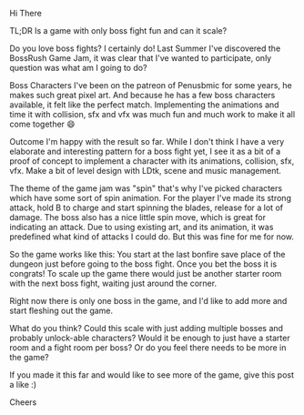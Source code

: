 Hi There

TL;DR
Is a game with only boss fight fun and can it scale?

Do you love boss fights?
I certainly do! Last Summer I've discovered the BossRush Game Jam, it was clear that I've wanted to participate, only question was what am I going to do?

Boss Characters
I've been on the patreon of Penusbmic for some years, he makes such great pixel art. And because he has a few boss characters available, it felt like the perfect match. Implementing the animations and time it with collision, sfx and vfx was much fun and much work to make it all come together 😄

Outcome
I'm happy with the result so far. While I don't think I have a very elaborate and interesting pattern for a boss fight yet, I see it as a bit of a proof of concept to implement a character with its animations, collision, sfx, vfx. Make a bit of level design with LDtk, scene and music management.

The theme of the game jam was "spin" that's why I've picked characters which have some sort of spin animation. For the player I've made its strong attack, hold B to charge and start spinning the blades, release for a lot of damage. The boss also has a nice little spin move, which is great for indicating an attack. Due to using existing art, and its animation, it was predefined what kind of attacks I could do. But this was fine for me for now.

So the game works like this:
You start at the last bonfire save place of the dungeon just before going to the boss fight. Once you bet the boss it is congrats! To scale up the game there would just be another starter room with the next boss fight, waiting just around the corner.

Right now there is only one boss in the game, and I'd like to add more and start fleshing out the game.

What do you think?
Could this scale with just adding multiple bosses and probably unlock-able characters?
Would it be enough to just have a starter room and a fight room per boss?
Or do you feel there needs to be more in the game?


If you made it this far and would like to see more of the game, give this post a like :)

Cheers
